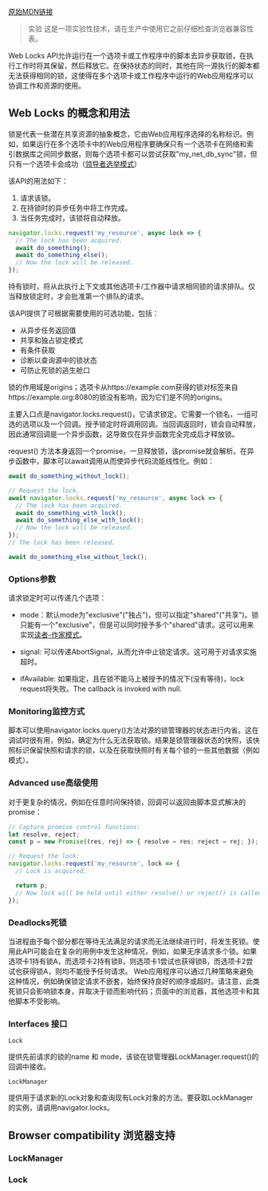 [原始MDN链接](https://developer.mozilla.org/en-US/docs/Web/API/Web_Locks_API)

> 实验
> 这是一项实验性技术，请在生产中使用它之前仔细检查浏览器兼容性表。

Web Locks API允许运行在一个选项卡或工作程序中的脚本去异步获取锁，在执行工作时将其保留，然后释放它。在保持状态的同时，其他在同一源执行的脚本都无法获得相同的锁，这使得在多个选项卡或工作程序中运行的Web应用程序可以协调工作和资源的使用。

## Web Locks 的概念和用法


锁是代表一些潜在共享资源的抽象概念，它由Web应用程序选择的名称标识。例如，如果运行在多个选项卡中的Web应用程序要确保只有一个选项卡在网络和索引数据库之间同步数据，则每个选项卡都可以尝试获取"my_net_db_sync"锁，但只有一个选项卡会成功（[领导者选举模式](https://en.wikipedia.org/wiki/Leader_election)）

该API的用法如下：

1. 请求该锁。
2. 在持锁时的异步任务中将工作完成。
3. 当任务完成时，该锁将自动释放。

```js
navigator.locks.request('my_resource', async lock => {
  // The lock has been acquired.
  await do_something();
  await do_something_else();
  // Now the lock will be released.
});
```


持有锁时，将从此执行上下文或其他选项卡/工作器中请求相同锁的请求排队。仅当释放锁定时，才会批准第一个排队的请求。

该API提供了可根据需要使用的可选功能，包括：

- 从异步任务返回值
- 共享和独占锁定模式
- 有条件获取
- 诊断以查询源中的锁状态
- 可防止死锁的逃生舱口

锁的作用域是origins；选项卡从https://example.com获得的锁对标签来自https://example.org:8080的锁没有影响，因为它们是不同的origins。

主要入口点是navigator.locks.request()，它请求锁定。它需要一个锁名，一组可选的选项以及一个回调。授予锁定时将调用回调。当回调返回时，锁会自动释放，因此通常回调是​​一个异步函数，这导致仅在异步函数完全完成后才释放锁。

request() 方法本身返回一个promise，一旦释放锁，该promise就会解析。在异步函数中，脚本可以await调用从而使异步代码流能线性化。例如：

```js
await do_something_without_lock();

// Request the lock.
await navigator.locks.request('my_resource', async lock => {
  // The lock has been acquired.
  await do_something_with_lock();
  await do_something_else_with_lock();
  // Now the lock will be released.
});
// The lock has been released.

await do_something_else_without_lock();
```

### Options参数

请求锁定时可以传递几个选项：

- mode：默认mode为"exclusive"("独占")，但可以指定"shared"("共享")。锁只能有一个"exclusive"，但是可以同时授予多个"shared"请求。这可以用来实现[读者-作家模式](https://en.wikipedia.org/wiki/Readers%E2%80%93writer_lock)。

- signal: 可以传递AbortSignal，从而允许中止锁定请求。这可用于对请求实施超时。

- ifAvailable: 如果指定，且在锁不能马上被授予的情况下(没有等待)，lock request将失败。The callback is invoked with null.

### Monitoring监控方式

脚本可以使用navigator.locks.query()方法对源的锁管理器的状态进行内省。这在调试时很有用，例如，确定为什么无法获取锁。结果是锁管理器状态的快照，该快照标识保留快照和请求的锁，以及在获取快照时有关每个锁的一些其他数据（例如模式）。

### Advanced use高级使用

对于更复杂的情况，例如在任意时间保持锁，回调可以返回由脚本显式解决的promise：

```js
// Capture promise control functions:
let resolve, reject;
const p = new Promise((res, rej) => { resolve = res; reject = rej; });

// Request the lock:
navigator.locks.request('my_resource', lock => {
  // Lock is acquired.

  return p;
  // Now lock will be held until either resolve() or reject() is called.
});
```


### Deadlocks死锁

当进程由于每个部分都在等待无法满足的请求而无法继续进行时，将发生死锁。使用此API可能会在复杂的用例中发生这种情况，例如，如果无序请求多个锁。如果选项卡1持有锁A，而选项卡2持有锁B，则选项卡1尝试也获得锁B，而选项卡2尝试也获得锁A，则均不能授予任何请求。 Web应用程序可以通过几种策略来避免这种情况，例如确保锁定请求不嵌套，始终保持良好的顺序或超时。请注意，此类死锁只会影响锁本身，并取决于锁而影响代码；页面中的浏览器，其他选项卡和其他脚本不受影响。


### Interfaces 接口

`Lock`


提供先前请求的锁的name 和 mode，该锁在锁管理器LockManager.request()的回调中接收。

`LockManager`

提供用于请求新的Lock对象和查询现有Lock对象的方法。要获取LockManager的实例，请调用navigator.locks。


## Browser compatibility 浏览器支持

### LockManager

### Lock
